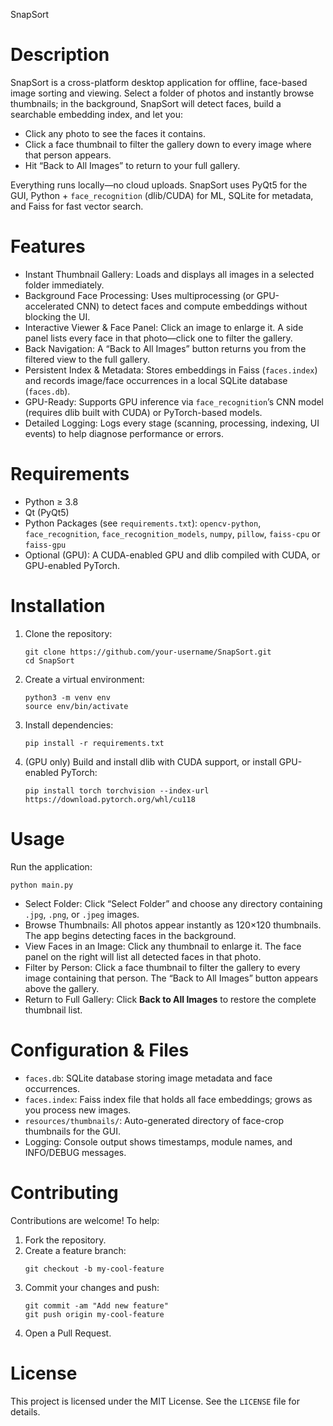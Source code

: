 SnapSort

Description
===========
SnapSort is a cross-platform desktop application for offline, face-based image sorting and viewing. Select a folder of photos and instantly browse thumbnails; in the background, SnapSort will detect faces, build a searchable embedding index, and let you:

- Click any photo to see the faces it contains.
- Click a face thumbnail to filter the gallery down to every image where that person appears.
- Hit “Back to All Images” to return to your full gallery.

Everything runs locally—no cloud uploads. SnapSort uses PyQt5 for the GUI, Python + `face_recognition` (dlib/CUDA) for ML, SQLite for metadata, and Faiss for fast vector search.

Features
========
- Instant Thumbnail Gallery: Loads and displays all images in a selected folder immediately.
- Background Face Processing: Uses multiprocessing (or GPU-accelerated CNN) to detect faces and compute embeddings without blocking the UI.
- Interactive Viewer & Face Panel: Click an image to enlarge it. A side panel lists every face in that photo—click one to filter the gallery.
- Back Navigation: A “Back to All Images” button returns you from the filtered view to the full gallery.
- Persistent Index & Metadata: Stores embeddings in Faiss (`faces.index`) and records image/face occurrences in a local SQLite database (`faces.db`).
- GPU-Ready: Supports GPU inference via `face_recognition`’s CNN model (requires dlib built with CUDA) or PyTorch-based models.
- Detailed Logging: Logs every stage (scanning, processing, indexing, UI events) to help diagnose performance or errors.

Requirements
============
- Python ≥ 3.8
- Qt (PyQt5)
- Python Packages (see `requirements.txt`): `opencv-python`, `face_recognition`, `face_recognition_models`, `numpy`, `pillow`, `faiss-cpu` or `faiss-gpu`
- Optional (GPU): A CUDA-enabled GPU and dlib compiled with CUDA, or GPU-enabled PyTorch.

Installation
============
1. Clone the repository:
   ```
   git clone https://github.com/your-username/SnapSort.git
   cd SnapSort
   ```
2. Create a virtual environment:
   ```
   python3 -m venv env
   source env/bin/activate
   ```
3. Install dependencies:
   ```
   pip install -r requirements.txt
   ```
4. (GPU only) Build and install dlib with CUDA support, or install GPU-enabled PyTorch:
   ```
   pip install torch torchvision --index-url https://download.pytorch.org/whl/cu118
   ```

Usage
=====
Run the application:
```
python main.py
```
- Select Folder: Click “Select Folder” and choose any directory containing `.jpg`, `.png`, or `.jpeg` images.
- Browse Thumbnails: All photos appear instantly as 120×120 thumbnails. The app begins detecting faces in the background.
- View Faces in an Image: Click any thumbnail to enlarge it. The face panel on the right will list all detected faces in that photo.
- Filter by Person: Click a face thumbnail to filter the gallery to every image containing that person. The “Back to All Images” button appears above the gallery.
- Return to Full Gallery: Click **Back to All Images** to restore the complete thumbnail list.

Configuration & Files
=====================
- `faces.db`: SQLite database storing image metadata and face occurrences.
- `faces.index`: Faiss index file that holds all face embeddings; grows as you process new images.
- `resources/thumbnails/`: Auto-generated directory of face-crop thumbnails for the GUI.
- Logging: Console output shows timestamps, module names, and INFO/DEBUG messages.

Contributing
============
Contributions are welcome! To help:
1. Fork the repository.
2. Create a feature branch:
   ```
   git checkout -b my-cool-feature
   ```
3. Commit your changes and push:
   ```
   git commit -am "Add new feature"
   git push origin my-cool-feature
   ```
4. Open a Pull Request.

License
=======
This project is licensed under the MIT License. See the `LICENSE` file for details.
